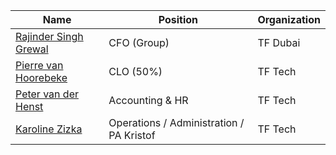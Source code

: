 | Name                                           | Position                                                  | Organization      |
| ---------------------------------------------- | --------------------------------------------------------- | ----------------- |
| [Rajinder Singh Grewal](rajinder_singh_grewal) | CFO (Group)                                               | TF Dubai          |
| [Pierre van Hoorebeke](pierre_van_hoorebeke)   | CLO (50%)                                                 | TF Tech           |
| [Peter van der Henst](peter_van_der_henst)     | Accounting & HR                                           | TF Tech           |
| [Karoline Zizka](karoline_zizka)               | Operations / Administration / PA Kristof                  | TF Tech           |
